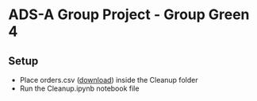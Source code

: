 # ADS-A Group Project - Group Green 4
## Setup

  - Place orders.csv ([download](https://portal.fhict.nl/Studentenplein/LMC/1920nj/Applied%20Data%20Science/ADS-A/garden-lifestyle-orders.zip)) inside the Cleanup folder
  - Run the Cleanup.ipynb notebook file